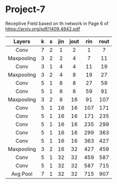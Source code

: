 # Project-7
Receptive Field based on th network in Page 6 of  https://arxiv.org/pdf/1409.4842.pdf 

**Layers**|**k**|**s**|**jin**|**jout**|**rin**|**rout**
:-----:|:-----:|:-----:|:-----:|:-----:|:-----:|:-----:
Conv|7|2|1|2|1|7
Maxpooling|3|2|2|4|7|11
Conv|3|1|4|4|11|19
Maxpooling|3|2|4|8|19|27
Conv|5|1|8|8|27|59
Conv|5|1|8|8|59|91
Maxpooling|3|2|8|16|91|107
Conv|5|1|16|16|107|171
Conv|5|1|16|16|171|235
Conv|5|1|16|16|235|299
Conv|5|1|16|16|299|363
Conv|5|1|16|16|363|427
Maxpooling|3|2|16|32|427|459
Conv|5|1|32|32|459|587
Conv|5|1|32|32|587|715
Avg Pool|7|1|32|32|715|907
